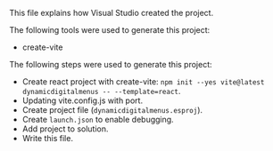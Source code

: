 This file explains how Visual Studio created the project.

The following tools were used to generate this project:
- create-vite

The following steps were used to generate this project:
- Create react project with create-vite: `npm init --yes vite@latest dynamicdigitalmenus -- --template=react`.
- Updating vite.config.js with port.
- Create project file (`dynamicdigitalmenus.esproj`).
- Create `launch.json` to enable debugging.
- Add project to solution.
- Write this file.
